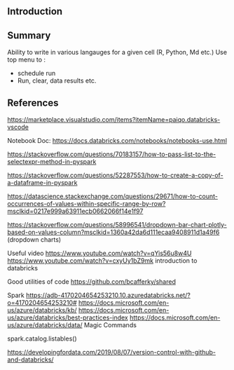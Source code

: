 ## Introduction


## Summary

Ability to write in various langauges for a given cell (R, Python, Md etc.)
Use top menu to :
- schedule run
- Run, clear, data results etc.


## References

https://marketplace.visualstudio.com/items?itemName=paiqo.databricks-vscode


 
Notebook Doc:
https://docs.databricks.com/notebooks/notebooks-use.html

 
 
https://stackoverflow.com/questions/70183157/how-to-pass-list-to-the-selectexpr-method-in-pyspark
 
 
https://stackoverflow.com/questions/52287553/how-to-create-a-copy-of-a-dataframe-in-pyspark
 
https://datascience.stackexchange.com/questions/29671/how-to-count-occurrences-of-values-within-specific-range-by-row?msclkid=0217e999a63911ecb0662066f14e1f97

https://stackoverflow.com/questions/58996541/dropdown-bar-chart-plotly-based-on-values-column?msclkid=1360a42da6d111ecaa9408911d1a49f6 (dropdown charts)


Useful video
https://www.youtube.com/watch?v=qYis56u8w4U        
https://www.youtube.com/watch?v=cxyUy1bZ9mk introduction to databricks
 
 
Good utilities of code 
https://github.com/bcafferky/shared

Spark
https://adb-4170204654253210.10.azuredatabricks.net/?o=4170204654253210#
https://docs.microsoft.com/en-us/azure/databricks/kb/
https://docs.microsoft.com/en-us/azure/databricks/best-practices-index
https://docs.microsoft.com/en-us/azure/databricks/data/
Magic Commands

spark.catalog.listables()

 
https://developingfordata.com/2019/08/07/version-control-with-github-and-databricks/
